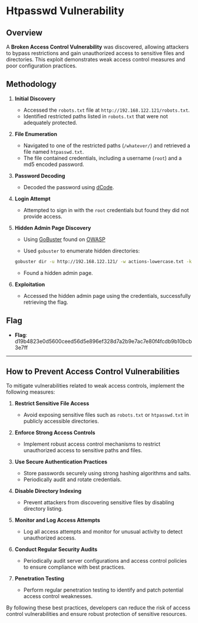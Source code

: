 # Htpasswd Vulnerability

## Overview

A **Broken Access Control Vulnerability** was discovered, allowing attackers to bypass restrictions and gain unauthorized access to sensitive files and directories. This exploit demonstrates weak access control measures and poor configuration practices.

## Methodology

1. **Initial Discovery**

   - Accessed the `robots.txt` file at `http://192.168.122.121/robots.txt`.
   - Identified restricted paths listed in `robots.txt` that were not adequately protected.

2. **File Enumeration**

   - Navigated to one of the restricted paths (`/whatever/`) and retrieved a file named `htpasswd.txt`.
   - The file contained credentials, including a username (`root`) and a md5 encoded password.

3. **Password Decoding**

   - Decoded the password using [dCode](https://www.dcode.fr/hash-md5).

4. **Login Attempt**

   - Attempted to sign in with the `root` credentials but found they did not provide access.

5. **Hidden Admin Page Discovery**

   - Using [GoBuster](https://github.com/OJ/gobuster) found on [OWASP](https://owasp.org/www-project-web-security-testing-guide/latest/6-Appendix/C-Fuzzing)

   - Used `gobuster` to enumerate hidden directories:

   ```bash
   gobuster dir -u http://192.168.122.121/ -w actions-lowercase.txt -k --exclude-length 975
   ```

   - Found a hidden admin page.

6. **Exploitation**
   - Accessed the hidden admin page using the credentials, successfully retrieving the flag.

## Flag

- **Flag**: d19b4823e0d5600ceed56d5e896ef328d7a2b9e7ac7e80f4fcdb9b10bcb3e7ff

---

## How to Prevent Access Control Vulnerabilities

To mitigate vulnerabilities related to weak access controls, implement the following measures:

1. **Restrict Sensitive File Access**

   - Avoid exposing sensitive files such as `robots.txt` or `htpasswd.txt` in publicly accessible directories.

2. **Enforce Strong Access Controls**

   - Implement robust access control mechanisms to restrict unauthorized access to sensitive paths and files.

3. **Use Secure Authentication Practices**

   - Store passwords securely using strong hashing algorithms and salts.
   - Periodically audit and rotate credentials.

4. **Disable Directory Indexing**

   - Prevent attackers from discovering sensitive files by disabling directory listing.

5. **Monitor and Log Access Attempts**

   - Log all access attempts and monitor for unusual activity to detect unauthorized access.

6. **Conduct Regular Security Audits**

   - Periodically audit server configurations and access control policies to ensure compliance with best practices.

7. **Penetration Testing**
   - Perform regular penetration testing to identify and patch potential access control weaknesses.

By following these best practices, developers can reduce the risk of access control vulnerabilities and ensure robust protection of sensitive resources.
